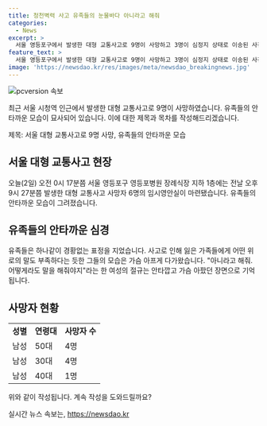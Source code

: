 ```yaml
---
title: 청천벽력 사고 유족들의 눈물바다 아니라고 해줘
categories:
  - News
excerpt: >
  서울 영등포구에서 발생한 대형 교통사고로 9명이 사망하고 3명이 심정지 상태로 이송된 사건. 유족들의 안타까운 모습이 장례식장에서 고스란히 드러났다. 사고로 인한 유가족들의 절절한 아픔이 느껴지며, 사망자들의 성별과 연령대도 밝혀졌다. 현재 사고 원인과 추가적인 상황 등에 대한 조사가 진행 중이다. (문장 = 150자)
feature_text: >
  서울 영등포구에서 발생한 대형 교통사고로 9명이 사망하고 3명이 심정지 상태로 이송된 사건. 유족들의 안타까운 모습이 장례식장에서 고스란히 드러났다. 사고로 인한 유가족들의 절절한 아픔이 느껴지며, 사망자들의 성별과 연령대도 밝혀졌다. 현재 사고 원인과 추가적인 상황 등에 대한 조사가 진행 중이다. (문장 = 150자)
image: 'https://newsdao.kr/res/images/meta/newsdao_breakingnews.jpg'
---
```


<p><img src="https://newsdao.kr/res/images/meta/newsdao_breakingnews.jpg" alt="pcversion 속보" /></p>

<p>최근 서울 시청역 인근에서 발생한 대형 교통사고로 9명이 사망하였습니다. 유족들의 안타까운 모습이 묘사되어 있습니다. 이에 대한 제목과 목차를 작성해드리겠습니다.</p>

<p>제목: 서울 대형 교통사고로 9명 사망, 유족들의 안타까운 모습</p>

<h2 data-ke-size="size26">서울 대형 교통사고 현장</h2>

<p data-ke-size="size16">오늘(2일) 오전 0시 17분쯤 서울 영등포구 영등포병원 장례식장 지하 1층에는 전날 오후 9시 27분쯤 발생한 대형 교통사고 사망자 6명의 임시영안실이 마련됐습니다. 유족들의 안타까운 모습이 그려졌습니다.</p>

<h2 data-ke-size="size26">유족들의 안타까운 심경</h2>

<p data-ke-size="size16">유족들은 하나같이 경황없는 표정을 지었습니다. 사고로 인해 잃은 가족들에게 어떤 위로의 말도 부족하다는 듯한 그들의 모습은 가슴 아프게 다가왔습니다. "아니라고 해줘. 어떻게라도 말을 해줘야지"라는 한 여성의 절규는 안타깝고 가슴 아팠던 장면으로 기억됩니다.</p>

<h2 data-ke-size="size26">사망자 현황</h2>

<table>
  <tr>
    <td><b>성별</b></td>
    <td><b>연령대</b></td>
    <td><b>사망자 수</b></td>
  </tr>
  <tr>
    <td>남성</td>
    <td>50대</td>
    <td>4명</td>
  </tr>
  <tr>
    <td>남성</td>
    <td>30대</td>
    <td>4명</td>
  </tr>
  <tr>
    <td>남성</td>
    <td>40대</td>
    <td>1명</td>
  </tr>
</table>

<p>위와 같이 작성됩니다. 계속 작성을 도와드릴까요?</p>
실시간 뉴스 속보는, <a href="https://newsdao.kr" rel="dofollow">https://newsdao.kr</a>


